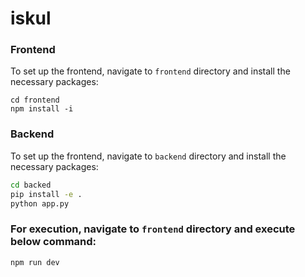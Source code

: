 # iskul


### Frontend
To set up the frontend, navigate to `frontend` directory and install the necessary packages:
```shell
cd frontend
npm install -i
```


### Backend
To set up the frontend, navigate to `backend` directory and install the necessary packages:
```bash
cd backed
pip install -e .
python app.py
```

### For execution, navigate to `frontend` directory and execute below command:

```bash
npm run dev
```